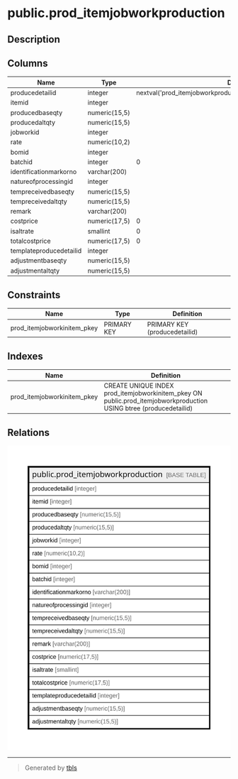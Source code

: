 # public.prod_itemjobworkproduction

## Description

## Columns

| Name | Type | Default | Nullable | Children | Parents | Comment |
| ---- | ---- | ------- | -------- | -------- | ------- | ------- |
| producedetailid | integer | nextval('prod_itemjobworkproduction_producedetailid_seq'::regclass) | false |  |  |  |
| itemid | integer |  | true |  |  |  |
| producedbaseqty | numeric(15,5) |  | true |  |  |  |
| producedaltqty | numeric(15,5) |  | true |  |  |  |
| jobworkid | integer |  | true |  |  |  |
| rate | numeric(10,2) |  | true |  |  |  |
| bomid | integer |  | true |  |  |  |
| batchid | integer | 0 | true |  |  |  |
| identificationmarkorno | varchar(200) |  | true |  |  |  |
| natureofprocessingid | integer |  | true |  |  |  |
| tempreceivedbaseqty | numeric(15,5) |  | true |  |  |  |
| tempreceivedaltqty | numeric(15,5) |  | true |  |  |  |
| remark | varchar(200) |  | true |  |  |  |
| costprice | numeric(17,5) | 0 | true |  |  |  |
| isaltrate | smallint | 0 | true |  |  |  |
| totalcostprice | numeric(17,5) | 0 | true |  |  |  |
| templateproducedetailid | integer |  | true |  |  |  |
| adjustmentbaseqty | numeric(15,5) |  | true |  |  |  |
| adjustmentaltqty | numeric(15,5) |  | true |  |  |  |

## Constraints

| Name | Type | Definition |
| ---- | ---- | ---------- |
| prod_itemjobworkinitem_pkey | PRIMARY KEY | PRIMARY KEY (producedetailid) |

## Indexes

| Name | Definition |
| ---- | ---------- |
| prod_itemjobworkinitem_pkey | CREATE UNIQUE INDEX prod_itemjobworkinitem_pkey ON public.prod_itemjobworkproduction USING btree (producedetailid) |

## Relations

![er](public.prod_itemjobworkproduction.svg)

---

> Generated by [tbls](https://github.com/k1LoW/tbls)

